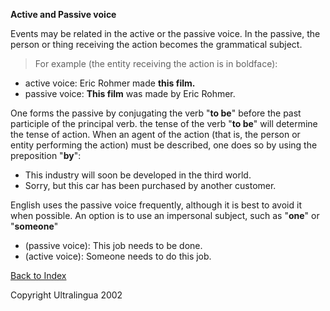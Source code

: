 **Active and Passive voice**

Events may be related in the active or the passive voice. In the passive, the person or thing receiving the action becomes the grammatical subject.

> For example (the entity receiving the action is in boldface):

- active voice: Eric Rohmer made **this film.** 
- passive voice: **This film** was made by Eric Rohmer.

One forms the passive by conjugating the verb "**to be**" before the past participle of the principal verb. the tense of the verb "**to be**" will determine the tense of action. When an agent of the action (that is, the person or entity performing the action) must be described, one does so by using the preposition "**by**":

- This industry will soon be developed in the third world.
- Sorry, but this car has been purchased by another customer.

English uses the passive voice frequently, although it is best to avoid it when possible. An option is to use an impersonal subject, such as "**one**" or "**someone**"

- (passive voice): This job needs to be done.
- (active voice): Someone needs to do this job.

[Back to Index](https://cns.ef-cdn.com/EtownResources/Grammar/EIndex.html)

Copyright Ultralingua 2002